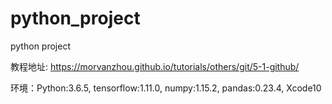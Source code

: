 # python_project
python project



教程地址: https://morvanzhou.github.io/tutorials/others/git/5-1-github/

环境：Python:3.6.5, tensorflow:1.11.0, numpy:1.15.2, pandas:0.23.4, Xcode10
